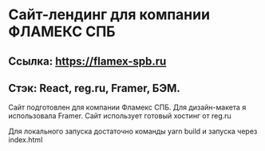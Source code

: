 # Сайт-лендинг для компании ФЛАМЕКС СПБ
## Ссылка: https://flamex-spb.ru
## Стэк: React, reg.ru, Framer, БЭМ.

Сайт подготовлен для компании Фламекс СПБ. 
Для дизайн-макета я использовала Framer. 
Сайт использует готовый хостинг от reg.ru

Для локального запуска достаточно команды yarn build и запуска через index.html

